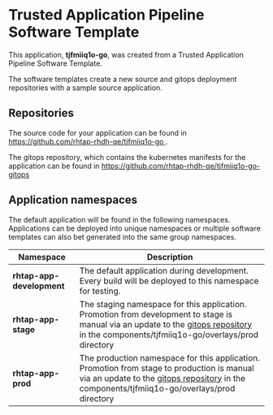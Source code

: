 # Trusted Application Pipeline Software Template

This application, **tjfmiiq1o-go**, was created from a Trusted Application Pipeline Software Template.

The software templates create a new source and gitops deployment repositories with a sample source application. 

## Repositories

The source code for your application can be found in [https://github.com/rhtap-rhdh-qe/tjfmiiq1o-go ](https://github.com/rhtap-rhdh-qe/tjfmiiq1o-go ).
 
The gitops repository, which contains the kubernetes manifests for the application can be found in 
[https://github.com/rhtap-rhdh-qe/tjfmiiq1o-go-gitops ](https://github.com/rhtap-rhdh-qe/tjfmiiq1o-go-gitops ) 

## Application namespaces 

The default application will be found in the following namespaces. Applications can be deployed into unique namespaces or multiple software templates can also bet generated into the same group namespaces.  

|  Namespace   |  Description   |  
| -------- | -------- |   
| **rhtap-app-development** | The default application during development. Every build will be deployed to this namespace for testing. | 
| **rhtap-app-stage** | The staging namespace for this application. Promotion from development to stage is manual via an update to the [gitops repository](https://github.com/rhtap-rhdh-qe/tjfmiiq1o-go-gitops ) in the components/tjfmiiq1o-go/overlays/prod directory |  
| **rhtap-app-prod** | The production namespace for this application. Promotion from stage to production is manual via an update to the [gitops repository](https://github.com/rhtap-rhdh-qe/tjfmiiq1o-go-gitops ) in the components/tjfmiiq1o-go/overlays/prod directory | 